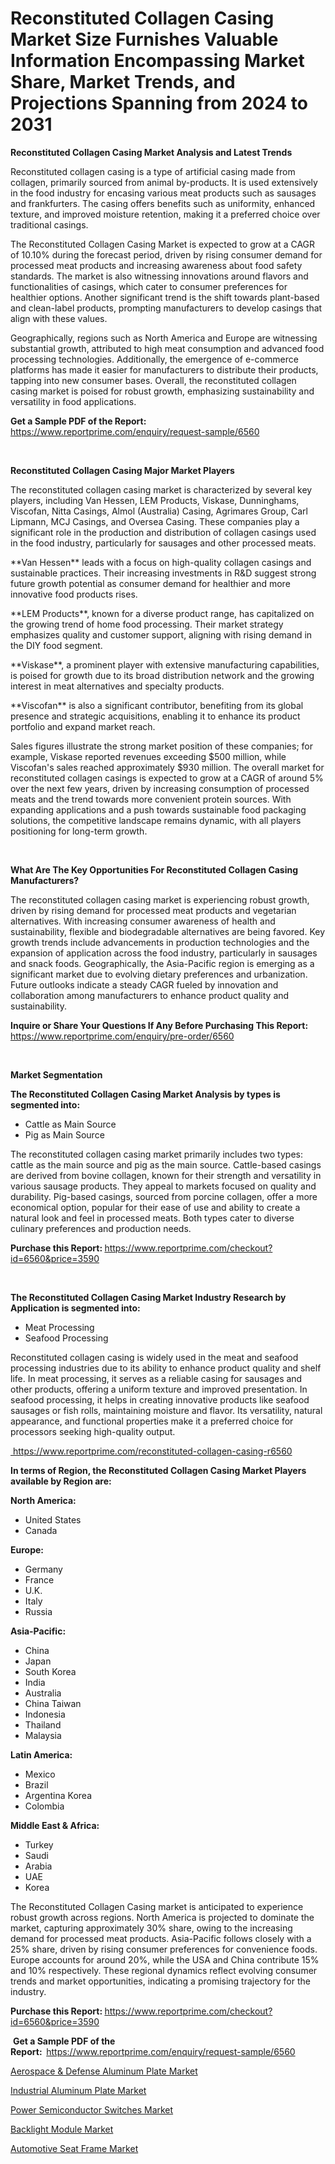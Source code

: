 <p><h1>Reconstituted Collagen Casing Market Size Furnishes Valuable Information Encompassing Market Share, Market Trends, and Projections Spanning from 2024 to 2031</h1></p><p><strong>Reconstituted Collagen Casing Market Analysis and Latest Trends</strong></p>
<p><p>Reconstituted collagen casing is a type of artificial casing made from collagen, primarily sourced from animal by-products. It is used extensively in the food industry for encasing various meat products such as sausages and frankfurters. The casing offers benefits such as uniformity, enhanced texture, and improved moisture retention, making it a preferred choice over traditional casings.</p><p>The Reconstituted Collagen Casing Market is expected to grow at a CAGR of 10.10% during the forecast period, driven by rising consumer demand for processed meat products and increasing awareness about food safety standards. The market is also witnessing innovations around flavors and functionalities of casings, which cater to consumer preferences for healthier options. Another significant trend is the shift towards plant-based and clean-label products, prompting manufacturers to develop casings that align with these values.</p><p>Geographically, regions such as North America and Europe are witnessing substantial growth, attributed to high meat consumption and advanced food processing technologies. Additionally, the emergence of e-commerce platforms has made it easier for manufacturers to distribute their products, tapping into new consumer bases. Overall, the reconstituted collagen casing market is poised for robust growth, emphasizing sustainability and versatility in food applications.</p></p>
<p><strong>Get a Sample PDF of the Report:&nbsp;</strong> <a href="https://www.reportprime.com/enquiry/request-sample/6560">https://www.reportprime.com/enquiry/request-sample/6560</a></p>
<p>&nbsp;</p>
<p><strong>Reconstituted Collagen Casing Major Market Players</strong></p>
<p><p>The reconstituted collagen casing market is characterized by several key players, including Van Hessen, LEM Products, Viskase, Dunninghams, Viscofan, Nitta Casings, Almol (Australia) Casing, Agrimares Group, Carl Lipmann, MCJ Casings, and Oversea Casing. These companies play a significant role in the production and distribution of collagen casings used in the food industry, particularly for sausages and other processed meats.</p><p>**Van Hessen** leads with a focus on high-quality collagen casings and sustainable practices. Their increasing investments in R&D suggest strong future growth potential as consumer demand for healthier and more innovative food products rises.</p><p>**LEM Products**, known for a diverse product range, has capitalized on the growing trend of home food processing. Their market strategy emphasizes quality and customer support, aligning with rising demand in the DIY food segment.</p><p>**Viskase**, a prominent player with extensive manufacturing capabilities, is poised for growth due to its broad distribution network and the growing interest in meat alternatives and specialty products. </p><p>**Viscofan** is also a significant contributor, benefiting from its global presence and strategic acquisitions, enabling it to enhance its product portfolio and expand market reach. </p><p>Sales figures illustrate the strong market position of these companies; for example, Viskase reported revenues exceeding $500 million, while Viscofan's sales reached approximately $930 million. The overall market for reconstituted collagen casings is expected to grow at a CAGR of around 5% over the next few years, driven by increasing consumption of processed meats and the trend towards more convenient protein sources. With expanding applications and a push towards sustainable food packaging solutions, the competitive landscape remains dynamic, with all players positioning for long-term growth.</p></p>
<p>&nbsp;</p>
<p><strong>What Are The Key Opportunities For Reconstituted Collagen Casing Manufacturers?</strong></p>
<p><p>The reconstituted collagen casing market is experiencing robust growth, driven by rising demand for processed meat products and vegetarian alternatives. With increasing consumer awareness of health and sustainability, flexible and biodegradable alternatives are being favored. Key growth trends include advancements in production technologies and the expansion of application across the food industry, particularly in sausages and snack foods. Geographically, the Asia-Pacific region is emerging as a significant market due to evolving dietary preferences and urbanization. Future outlooks indicate a steady CAGR fueled by innovation and collaboration among manufacturers to enhance product quality and sustainability.</p></p>
<p><strong>Inquire or Share Your Questions If Any Before Purchasing This Report:</strong> <a href="https://www.reportprime.com/enquiry/pre-order/6560">https://www.reportprime.com/enquiry/pre-order/6560</a></p>
<p>&nbsp;</p>
<p><strong>Market Segmentation</strong></p>
<p><strong>The Reconstituted Collagen Casing Market Analysis by types is segmented into:</strong></p>
<p><ul><li>Cattle as Main Source</li><li>Pig as Main Source</li></ul></p>
<p><p>The reconstituted collagen casing market primarily includes two types: cattle as the main source and pig as the main source. Cattle-based casings are derived from bovine collagen, known for their strength and versatility in various sausage products. They appeal to markets focused on quality and durability. Pig-based casings, sourced from porcine collagen, offer a more economical option, popular for their ease of use and ability to create a natural look and feel in processed meats. Both types cater to diverse culinary preferences and production needs.</p></p>
<p><strong>Purchase this Report:&nbsp;</strong><a href="https://www.reportprime.com/checkout?id=6560&price=3590">https://www.reportprime.com/checkout?id=6560&price=3590</a></p>
<p>&nbsp;</p>
<p><strong>The Reconstituted Collagen Casing Market Industry Research by Application is segmented into:</strong></p>
<p><ul><li>Meat Processing</li><li>Seafood Processing</li></ul></p>
<p><p>Reconstituted collagen casing is widely used in the meat and seafood processing industries due to its ability to enhance product quality and shelf life. In meat processing, it serves as a reliable casing for sausages and other products, offering a uniform texture and improved presentation. In seafood processing, it helps in creating innovative products like seafood sausages or fish rolls, maintaining moisture and flavor. Its versatility, natural appearance, and functional properties make it a preferred choice for processors seeking high-quality output.</p></p>
<p><a href="https://www.reportprime.com/reconstituted-collagen-casing-r6560">&nbsp;https://www.reportprime.com/reconstituted-collagen-casing-r6560</a></p>
<p><strong>In terms of Region, the Reconstituted Collagen Casing Market Players available by Region are:</strong></p>
<p>
    <p> <strong> North America: </strong>
        <ul>
            <li>United States</li>
            <li>Canada</li>
        </ul>
        </p> 
    <p> <strong> Europe: </strong>
        <ul>
            <li>Germany</li>
            <li>France</li>
            <li>U.K.</li>
            <li>Italy</li>
            <li>Russia</li>
        </ul>
        </p> 
    <p> <strong> Asia-Pacific: </strong>
        <ul>
            <li>China</li>
            <li>Japan</li>
            <li>South Korea</li>
            <li>India</li>
            <li>Australia</li>
            <li>China Taiwan</li>
            <li>Indonesia</li>
            <li>Thailand</li>
            <li>Malaysia</li>
        </ul>
        </p> 
    <p> <strong> Latin America: </strong>
        <ul>
            <li>Mexico</li>
            <li>Brazil</li>
            <li>Argentina Korea</li>
            <li>Colombia</li>
        </ul>
        </p> 
    <p> <strong> Middle East & Africa: </strong>
        <ul>
            <li>Turkey</li>
            <li>Saudi</li>
            <li>Arabia</li>
            <li>UAE</li>
            <li>Korea</li>
        </ul>
    </p>
    </p>
<p><p>The Reconstituted Collagen Casing market is anticipated to experience robust growth across regions. North America is projected to dominate the market, capturing approximately 30% share, owing to the increasing demand for processed meat products. Asia-Pacific follows closely with a 25% share, driven by rising consumer preferences for convenience foods. Europe accounts for around 20%, while the USA and China contribute 15% and 10% respectively. These regional dynamics reflect evolving consumer trends and market opportunities, indicating a promising trajectory for the industry.</p></p>
<p><strong>Purchase this Report: </strong><a href="https://www.reportprime.com/checkout?id=6560&price=3590">https://www.reportprime.com/checkout?id=6560&price=3590</a></p>
<p>&nbsp;<strong>Get a Sample PDF of the Report:&nbsp;&nbsp;</strong><a href="https://www.reportprime.com/enquiry/request-sample/6560">https://www.reportprime.com/enquiry/request-sample/6560</a></p>
<p><strong></strong></p>
<p><p><a href="https://issuu.com/reportprime-2/docs/aerospace-defense-aluminum-plate-ma_a63a8946aa9cd7">Aerospace & Defense Aluminum Plate Market</a></p><p><a href="https://issuu.com/reportprime-2/docs/industrial-aluminum-plate-market-si_3f2747be68e4ee">Industrial Aluminum Plate Market</a></p><p><a href="https://medium.com/@mayekuhic78/analyzing-key-drivers-in-the-power-semiconductor-switches-market-market-trends-and-future-outlook-96712c031c92">Power Semiconductor Switches Market</a></p><p><a href="https://www.linkedin.com/pulse/backlight-module-market-share-size-trends-industry-analysis-tfwke?trackingId=Q1t0wfq0RNyZVPnOkXWrOg%3D%3D">Backlight Module Market</a></p><p><a href="https://www.linkedin.com/pulse/automotive-seat-frame-market-insights-products-regional-analysis-7rg4e?trackingId=7PzDHxJBTQKLLSzQ0GGZqA%3D%3D">Automotive Seat Frame Market</a></p></p>